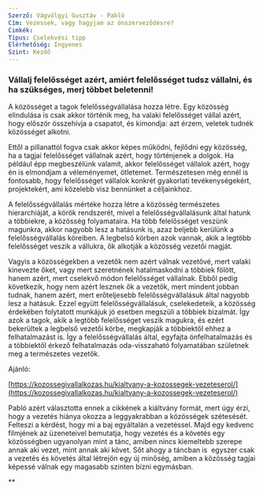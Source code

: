 ```yaml
---
Szerző: Vágvölgyi Gusztáv - Pabló
Cím: Vezessek, vagy hagyjam az önszerveződésre?
Cimkék: 
Típus: Cselekvési tipp
Elérhetőség: Ingyenes
Szint: Kezdő
---
```

### Vállalj felelősséget azért, amiért felelősséget tudsz vállalni, és ha szükséges, merj többet beletenni!

A közösséget a tagok felelősségvállalása hozza létre. Egy közösség elindulása is csak akkor történik meg, ha valaki felelősséget vállal azért, hogy először összehívja a csapatot, és kimondja: azt érzem, veletek tudnék közösséget alkotni.

Ettől a pillanattól fogva csak akkor képes működni, fejlődni egy közösség, ha a tagjai felelősséget vállalnak azért, hogy történjenek a dolgok. Ha például épp megbeszélünk valamit, akkor felelősséget vállalok azért, hogy én is elmondjam a véleményemet, ötletemet. Természetesen még ennél is fontosabb, hogy felelősséget vállalok konkrét gyakorlati tevékenységekért, projektekért, ami közelebb visz bennünket a céljainkhoz.

A felelősségvállalás mértéke hozza létre a közösség természetes hierarchiáját, a körök rendszerét, mivel a felelősségvállalásunk által hatunk a többiekre, a közösség folyamataira. Ha több felelősséget veszünk magunkra, akkor nagyobb lesz a hatásunk is, azaz beljebb kerülünk a felelősségvállalás köreiben. A legbelső körben azok vannak, akik a legtöbb felelősséget veszik a vállukra, ők alkotják a közösség vezetői magját.

Vagyis a közösségekben a vezetők nem azért válnak vezetővé, mert valaki kinevezte őket, vagy mert szeretnének hatalmaskodni a többiek fölött, hanem azért, mert cselekvő módon felelősséget vállalnak. Ebből pedig következik, hogy nem azért lesznek ők a vezetők, mert mindent jobban tudnak, hanem azért, mert erőteljesebb felelősségvállalásuk által nagyobb lesz a hatásuk. Ezzel együtt felelősségvállalásuk, cselekedeteik, a közösség érdekében folytatott munkájuk jó esetben megszüli a többiek bizalmát. Így azok a tagok, akik a legtöbb felelősséget veszik magukra, és ezért bekerültek a legbelső vezetői körbe, megkapják a többiektől ehhez a felhatalmazást is. Így a felelősségvállalás által, egyfajta önfelhatalmazás és a többiektől érkező felhatalmazás oda-visszaható folyamatában születnek meg a természetes vezetők.
 

Ajánló:

[https://kozossegivallalkozas.hu/kialtvany-a-kozossegek-vezeteserol/](https://kozossegivallalkozas.hu/kialtvany-a-kozossegek-vezeteserol/)

Pabló azért választotta ennek a cikkének a kiáltvány formát, mert úgy érzi, hogy a vezetés hiánya okozza a leggyakrabban a közösségek szétesését. Felteszi a kérdést, hogy mi a baj egyáltalán a vezetéssel. Majd egy kedvenc filmjének az üzeneteivel bemutatja, hogy vezetés és a követés egy közösségben ugyanolyan mint a tánc, amiben nincs kiemeltebb szerepe annak aki vezet, mint annak aki követ. Sőt ahogy a táncban is  egyszer csak a vezetés és követés által létrejön egy új minőség, amiben a közösség tagjai képessé válnak egy magasabb szinten bízni egymásban.

**